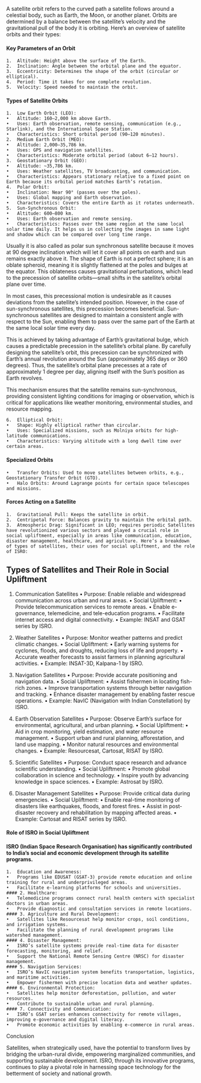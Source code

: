 A satellite orbit refers to the curved path a satellite follows around a celestial body, such as Earth, the Moon, or another planet. Orbits are determined by a balance between the satellite’s velocity and the gravitational pull of the body it is orbiting. Here’s an overview of satellite orbits and their types:

#### Key Parameters of an Orbit
	1.	Altitude: Height above the surface of the Earth.
	2.	Inclination: Angle between the orbital plane and the equator.
	3.	Eccentricity: Determines the shape of the orbit (circular or elliptical).
	4.	Period: Time it takes for one complete revolution.
	5.	Velocity: Speed needed to maintain the orbit.

#### Types of Satellite Orbits
	1.	Low Earth Orbit (LEO):
	•	Altitude: 160–2,000 km above Earth.
	•	Uses: Earth observation, remote sensing, communication (e.g., Starlink), and the International Space Station.
	•	Characteristics: Short orbital period (90–120 minutes).
	2.	Medium Earth Orbit (MEO):
	•	Altitude: 2,000–35,786 km.
	•	Uses: GPS and navigation satellites.
	•	Characteristics: Moderate orbital period (about 6–12 hours).
	3.	Geostationary Orbit (GEO):
	•	Altitude: ~35,786 km.
	•	Uses: Weather satellites, TV broadcasting, and communication.
	•	Characteristics: Appears stationary relative to a fixed point on Earth because its orbital period matches Earth’s rotation.
	4.	Polar Orbit:
	•	Inclination: Near 90° (passes over the poles).
	•	Uses: Global mapping and Earth observation.
	•	Characteristics: Covers the entire Earth as it rotates underneath.
	5.	Sun-Synchronous Orbit:
	•	Altitude: 600–800 km.
	•	Uses: Earth observation and remote sensing.
	•	Characteristics: Passes over the same region at the same local solar time daily. It helps us in collecting the images in same light and shadow which can be compared over long time range. 
Usually it is also called as polar sun synchronous satellite because it moves at 90 degree inclination which will let it cover all points on earth and sun remains exactly above it.
The shape of Earth is not a perfect sphere; it is an oblate spheroid, meaning it is slightly flattened at the poles and bulges at the equator. This oblateness causes gravitational perturbations, which lead to the precession of satellite orbits—small shifts in the satellite’s orbital plane over time.

In most cases, this precessional motion is undesirable as it causes deviations from the satellite’s intended position. However, in the case of sun-synchronous satellites, this precession becomes beneficial. Sun-synchronous satellites are designed to maintain a consistent angle with respect to the Sun, enabling them to pass over the same part of the Earth at the same local solar time every day.

This is achieved by taking advantage of Earth’s gravitational bulge, which causes a predictable precession in the satellite’s orbital plane. By carefully designing the satellite’s orbit, this precession can be synchronized with Earth’s annual revolution around the Sun (approximately 365 days or 360 degrees). Thus, the satellite’s orbital plane precesses at a rate of approximately 1 degree per day, aligning itself with the Sun’s position as Earth revolves.

This mechanism ensures that the satellite remains sun-synchronous, providing consistent lighting conditions for imaging or observation, which is critical for applications like weather monitoring, environmental studies, and resource mapping.

	6.	Elliptical Orbit:
	•	Shape: Highly elliptical rather than circular.
	•	Uses: Specialized missions, such as Molniya orbits for high-latitude communications.
	•	Characteristics: Varying altitude with a long dwell time over certain areas.

#### Specialized Orbits
	•	Transfer Orbits: Used to move satellites between orbits, e.g., Geostationary Transfer Orbit (GTO).
	•	Halo Orbits: Around Lagrange points for certain space telescopes and missions.

#### Forces Acting on a Satellite
	1.	Gravitational Pull: Keeps the satellite in orbit.
	2.	Centripetal Force: Balances gravity to maintain the orbital path.
	3.	Atmospheric Drag: Significant in LEO; requires periodic Satellites have revolutionized various sectors and played a crucial role in social upliftment, especially in areas like communication, education, disaster management, healthcare, and agriculture. Here’s a breakdown of types of satellites, their uses for social upliftment, and the role of ISRO:


## Types of Satellites and Their Role in Social Upliftment

1. Communication Satellites
	•	Purpose: Enable reliable and widespread communication across urban and rural areas.
	•	Social Upliftment:
	•	Provide telecommunication services to remote areas.
	•	Enable e-governance, telemedicine, and tele-education programs.
	•	Facilitate internet access and digital connectivity.
	•	Example: INSAT and GSAT series by ISRO.

2. Weather Satellites
	•	Purpose: Monitor weather patterns and predict climatic changes.
	•	Social Upliftment:
	•	Early warning systems for cyclones, floods, and droughts, reducing loss of life and property.
	•	Accurate weather forecasts to assist farmers in planning agricultural activities.
	•	Example: INSAT-3D, Kalpana-1 by ISRO.

3. Navigation Satellites
	•	Purpose: Provide accurate positioning and navigation data.
	•	Social Upliftment:
	•	Assist fishermen in locating fish-rich zones.
	•	Improve transportation systems through better navigation and tracking.
	•	Enhance disaster management by enabling faster rescue operations.
	•	Example: NavIC (Navigation with Indian Constellation) by ISRO.

4. Earth Observation Satellites
	•	Purpose: Observe Earth’s surface for environmental, agricultural, and urban planning.
	•	Social Upliftment:
	•	Aid in crop monitoring, yield estimation, and water resource management.
	•	Support urban and rural planning, afforestation, and land use mapping.
	•	Monitor natural resources and environmental changes.
	•	Example: Resourcesat, Cartosat, RISAT by ISRO.

5. Scientific Satellites
	•	Purpose: Conduct space research and advance scientific understanding.
	•	Social Upliftment:
	•	Promote global collaboration in science and technology.
	•	Inspire youth by advancing knowledge in space sciences.
	•	Example: Astrosat by ISRO.

6. Disaster Management Satellites
	•	Purpose: Provide critical data during emergencies.
	•	Social Upliftment:
	•	Enable real-time monitoring of disasters like earthquakes, floods, and forest fires.
	•	Assist in post-disaster recovery and rehabilitation by mapping affected areas.
	•	Example: Cartosat and RISAT series by ISRO.

#### Role of ISRO in Social Upliftment

#### ISRO (Indian Space Research Organisation) has significantly contributed to India’s social and economic development through its satellite programs.
	1.	Education and Awareness:
	•	Programs like EDUSAT (GSAT-3) provide remote education and online training for rural and underprivileged areas.
	•	Facilitate e-learning platforms for schools and universities.
	#### 2.	Healthcare:
	•	Telemedicine programs connect rural health centers with specialist doctors in urban areas.
	•	Provide diagnostic and consultation services in remote locations.
	#### 3.	Agriculture and Rural Development:
	•	Satellites like Resourcesat help monitor crops, soil conditions, and irrigation systems.
	•	Facilitate the planning of rural development programs like watershed management.
	#### 4.	Disaster Management:
	•	ISRO’s satellite systems provide real-time data for disaster forecasting, monitoring, and relief.
	•	Support the National Remote Sensing Centre (NRSC) for disaster management.
	#### 5.	Navigation Services:
	•	ISRO’s NavIC navigation system benefits transportation, logistics, and maritime activities.
	•	Empower fishermen with precise location data and weather updates.
	#### 6.	Environmental Protection:
	•	Satellites help monitor deforestation, pollution, and water resources.
	•	Contribute to sustainable urban and rural planning.
	#### 7.	Connectivity and Communication:
	•	ISRO’s GSAT series enhances connectivity for remote villages, improving e-governance and digital literacy.
	•	Promote economic activities by enabling e-commerce in rural areas.

Conclusion

Satellites, when strategically used, have the potential to transform lives by bridging the urban-rural divide, empowering marginalized communities, and supporting sustainable development. ISRO, through its innovative programs, continues to play a pivotal role in harnessing space technology for the betterment of society and national growth.

